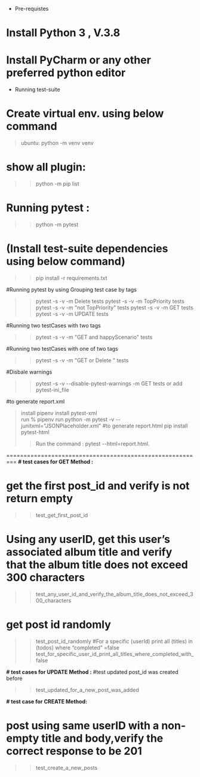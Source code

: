 
* Pre-requistes

# Install Python 3 , V.3.8
# Install PyCharm or any other preferred python editor

* Running test-suite

# Create virtual env. using below command
> ubuntu: python -m venv venv

# show all plugin:
>> python -m pip list

# Running pytest :
>> python -m pytest

# (Install test-suite dependencies using below command)

>> pip install -r requirements.txt

#Running pytest by using Grouping test case by tags 
 >>pytest -s -v  -m Delete tests
 >> pytest -s -v  -m TopPriority tests
 >>pytest -s -v  -m "not TopPriority" tests
 >>pytest -s -v  -m GET tests
 >>pytest -s -v  -m UPDATE tests 
 
#Running two testCases with two tags 
 >> pytest -s -v  -m "GET and  happyScenario"  tests
 
#Running two testCases with one of two tags
>>pytest -s -v  -m "GET or Delete "  tests

#Disbale warnings
>>pytest -s -v --disable-pytest-warnings -m GET   tests
or
>> add pytest-ini_file 

#to generate report.xml
> install  pipenv install pytest-xml   
> run % pipenv run python -m pytest -v --junitxml="JSONPlaceholder.xml"
#to generate report.html
> pip install pytest-html
>> Run the command :
>pytest --html=report.html.

=========================================================
**# test cases  for GET Method :**

# get the first post_id and verify  is not return empty
>>test_get_first_post_id

# Using any userID, get this user’s associated album title and verify that the album title does not exceed 300 characters
>>test_any_user_id_and_verify_the_album_title_does_not_exceed_300_characters
# get post id randomly
>>test_post_id_randomly
#For a specific (userId) print all (titles) in (todos) where “completed” =false
>>test_for_specific_user_id_print_all_titles_where_completed_with_false


**# test cases for UPDATE Method :**
#test updated post_id was created before
>>test_updated_for_a_new_post_was_added


**# test case for CREATE Method:**
# post using same userID with a non-empty title and body,verify the correct response to be 201
>>test_create_a_new_posts


